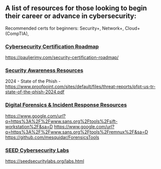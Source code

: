## A list of resources for those looking to begin their career or advance in cybersecurity:

Recommended certs for beginners:  Security+, Network+, Cloud+ (CompTIA), 

### <ins> Cybersecurity Certification Roadmap</ins>
https://pauljerimy.com/security-certification-roadmap/

### <ins>Security Awareness Resources</ins>
2024 - State of the Phish - https://www.proofpoint.com/sites/default/files/threat-reports/pfpt-us-tr-state-of-the-phish-2024.pdf

### <ins>Digital Forensics & Incident Response Resources</ins>
https://www.google.com/url?q=https%3A%2F%2Fwww.sans.org%2Ftools%2Fsift-workstation%2F&sa=D
https://www.google.com/url?q=https%3A%2F%2Fwww.sans.org%2Ftools%2Fremnux%2F&sa=D
https://github.com/mesquidar/ForensicsTools

### <ins>SEED Cybersecurity Labs</ins>
https://seedsecuritylabs.org/labs.html
